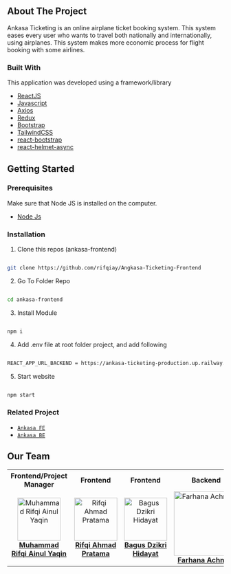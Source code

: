 <!--div align="center">
  <img src="" align="center" width="300" height="auto" />
</div-->

## About The Project

Ankasa Ticketing is an online airplane ticket booking system. This system eases every user who wants to travel both nationally and internationally, using airplanes. This system makes more economic process for flight booking with some airlines.

### Built With

This application was developed using a framework/library

- [ReactJS](https://reactjs.org/)
- [Javascript](https://www.javascript.com/)
- [Axios](https://axios-http.com/)
- [Redux](https://redux.js.org/)
- [Bootstrap](https://getbootstrap.com)
- [TailwindCSS](https://tailwindcss.com/)
- [react-bootstrap](https://react-bootstrap.github.io/)
- [react-helmet-async](https://github.com/staylor/react-helmet-async)

## Getting Started
### Prerequisites

Make sure that Node JS is installed on the computer.
* [Node Js](https://nodejs.org/en/download/)

### Installation

1. Clone this repos (ankasa-frontend)

```sh

git clone https://github.com/rifqiay/Angkasa-Ticketing-Frontend

```

2. Go To Folder Repo

```sh

cd ankasa-frontend

```

3. Install Module

```sh

npm i

```

4. Add .env file at root folder project, and add following

```sh

REACT_APP_URL_BACKEND = https://ankasa-ticketing-production.up.railway.app/

```

5. Start website

```sh

npm start

```

### Related Project

* [`Ankasa FE`](https://github.com/rifqiay/Angkasa-Ticketing-Frontend)
* [`Ankasa BE`](https://github.com/rifqiay/Angkasa-Ticketing-Backend)

## Our Team

<center>
  <table>
    <tr>
      <th>Frontend/Project Manager</th>
      <th>Frontend</th>
      <th>Frontend</th>
      <th>Backend</th>
      <th>Backend</th>
    </tr>
    <tr>
      <td align="center">
        <a href="https://github.com/rifqiay">
          <img width="100" src="https://avatars.githubusercontent.com/u/100255930?v=4" alt="Muhammad Rifqi Ainul Yaqin"><br/>
          <b>Muhammad Rifqi Ainul Yaqin</b>
        </a>
      </td>
      <td align="center">
        <a href="https://github.com/rifqiahmadpratama">
          <img width="100" src="https://avatars.githubusercontent.com/u/72550248?v=4" alt="Rifqi Ahmad Pratama"><br/>
          <b>Rifqi Ahmad Pratama</b>
        </a>
      </td>
      <td align="center">
        <a href="https://github.com/bagus25dzikri06">
          <img width="100" src="https://avatars.githubusercontent.com/u/18045292?v=4" alt="Bagus Dzikri Hidayat"><br/>
          <b>Bagus Dzikri Hidayat</b>
        </a>
      </td>
      <td align="center">
        <a href="https://github.com/Hnaa17">
          <img width="150" src="https://avatars.githubusercontent.com/u/110190301?v=4" alt="Farhana Achmad"><br/>
          <b>Farhana Achmad</b>
        </a>
      </td>
      <td align="center">
        <a href="https://github.com/chlasswg26">
          <img width="150" src="https://avatars.githubusercontent.com/u/28286878?v=4" alt="Ichlas Wardy"><br/>
          <b>Ichlas Wardy</b>
        </a>
      </td>
    </tr>
  </table>
</center>